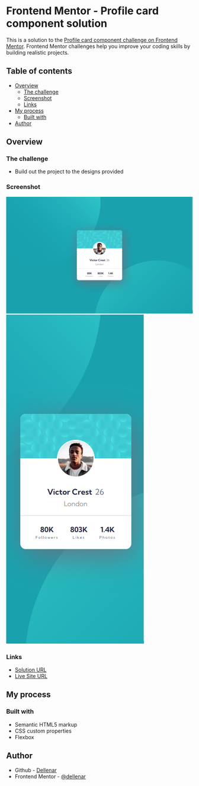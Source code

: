 # Frontend Mentor - Profile card component solution

This is a solution to the [Profile card component challenge on Frontend Mentor](https://www.frontendmentor.io/challenges/profile-card-component-cfArpWshJ). Frontend Mentor challenges help you improve your coding skills by building realistic projects. 

## Table of contents

- [Overview](#overview)
  - [The challenge](#the-challenge)
  - [Screenshot](#screenshot)
  - [Links](#links)
- [My process](#my-process)
  - [Built with](#built-with)
- [Author](#author)

## Overview

### The challenge

- Build out the project to the designs provided

### Screenshot

![Desktop-Design](design/screenshot-desktop.png)
![Mobile-Design](design/screenshot-mobile.png)

### Links

- [Solution URL](https://github.com/dellenar/profile-card-component)
- [Live Site URL](https://github.com/dellenar/profile-card-component)

## My process

### Built with

- Semantic HTML5 markup
- CSS custom properties
- Flexbox

## Author

- Github - [Dellenar](https://github.com/dellenar)
- Frontend Mentor - [@dellenar](https://www.frontendmentor.io/profile/dellenar)
